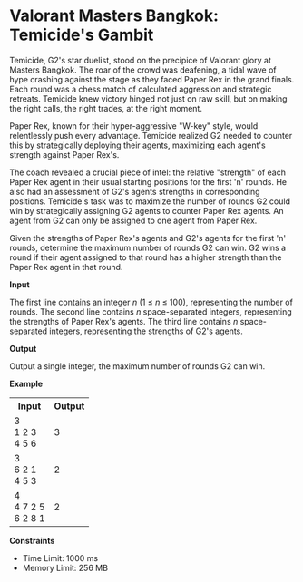 
# Valorant Masters Bangkok: Temicide's Gambit

Temicide, G2's star duelist, stood on the precipice of Valorant glory at Masters Bangkok. The roar of the crowd was deafening, a tidal wave of hype crashing against the stage as they faced Paper Rex in the grand finals. Each round was a chess match of calculated aggression and strategic retreats. Temicide knew victory hinged not just on raw skill, but on making the right calls, the right trades, at the right moment.

Paper Rex, known for their hyper-aggressive "W-key" style, would relentlessly push every advantage. Temicide realized G2 needed to counter this by strategically deploying their agents, maximizing each agent's strength against Paper Rex's.

The coach revealed a crucial piece of intel: the relative "strength" of each Paper Rex agent in their usual starting positions for the first 'n' rounds. He also had an assessment of G2's agents strengths in corresponding positions. Temicide's task was to maximize the number of rounds G2 could win by strategically assigning G2 agents to counter Paper Rex agents. An agent from G2 can only be assigned to one agent from Paper Rex.

Given the strengths of Paper Rex's agents and G2's agents for the first 'n' rounds, determine the maximum number of rounds G2 can win. G2 wins a round if their agent assigned to that round has a higher strength than the Paper Rex agent in that round.

**Input**

The first line contains an integer *n* (1 ≤ *n* ≤ 100), representing the number of rounds.
The second line contains *n* space-separated integers, representing the strengths of Paper Rex's agents.
The third line contains *n* space-separated integers, representing the strengths of G2's agents.

**Output**

Output a single integer, the maximum number of rounds G2 can win.

**Example**

<table>
  <tr>
    <th>Input</th>
    <th>Output</th>
  </tr>
  <tr>
    <td>
      3<br>
      1 2 3<br>
      4 5 6
    </td>
    <td>3</td>
  </tr>
    <tr>
    <td>
      3<br>
      6 2 1<br>
      4 5 3
    </td>
    <td>2</td>
  </tr>
   <tr>
    <td>
      4<br>
      4 7 2 5<br>
      6 2 8 1
    </td>
    <td>2</td>
  </tr>
</table>

**Constraints**

*   Time Limit: 1000 ms
*   Memory Limit: 256 MB
